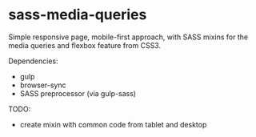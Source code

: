 # sass-media-queries
Simple responsive page, mobile-first approach, with SASS mixins for the media queries and flexbox feature from CSS3.

Dependencies:

* gulp
* browser-sync
* SASS preprocessor (via gulp-sass)

TODO:
- create mixin with common code from tablet and desktop

